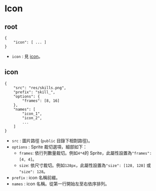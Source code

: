 # Icon
## root
    {
        "icon": [ ... ]
    }

- `icon` : 見 [icon](#icon)。

## icon
    {
        "src": "res/skills.png",
        "prefix": "skill_",
        "options": {
            "frames": [8, 16]
        },
        "names": [
            "icon_1",
            "icon_2",
            ...
        ]
    }

- `src` : 圖片路徑 (`public` 目錄下相對路徑)。
- `options` : Sprite 裁切選項，細部如下：
  - `frames`: 依行列數量裁切。例如`4*4`的 Sprite，此屬性設置為`"frames": [4, 4]`。 
  - `size`: 依尺寸裁切。例如`128px`，此屬性設置為`"size": [128, 128]` 或 `"size": 128`。
- `prefix` : icon 名稱前綴。
- `names` : icon 名稱。從第一行開始左至右依序排列。
